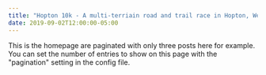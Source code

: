 ```yaml
---
title: "Hopton 10k - A multi-terriain road and trail race in Hopton, West Yorkshire"
date: 2019-09-02T12:00:00-05:00
---
```


This is the homepage are paginated with only three posts here for example. You can set the number of entries to show on this page with the "pagination" setting in the config file.
